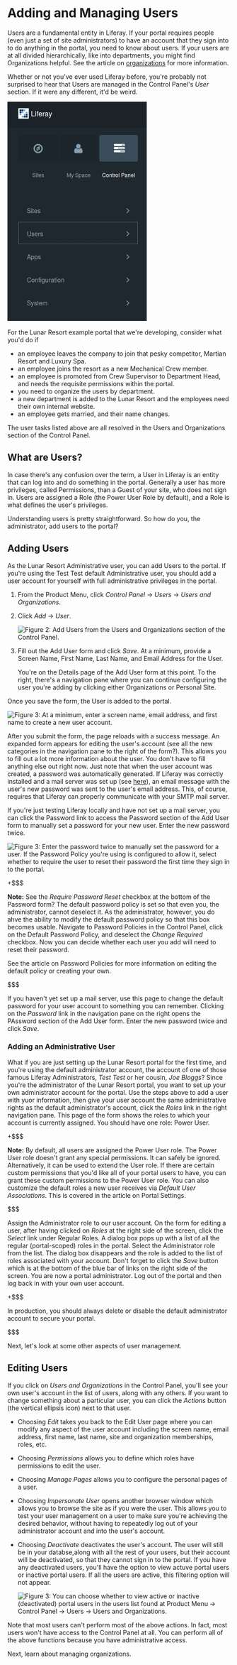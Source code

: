 
# Adding and Managing Users

Users are a fundamental entity in Liferay. If your portal
requires people (even just a set of site administrators) to have an account that
they sign into to do anything in the portal, you need to know about users. If
your users are at all divided hierarchically, like into departments, you might
find Organizations helpful. See the article on
[organizations](discover/portal/-/knowledge_base/6-2/the-users-section-of-the-control-panel)
for more information.

Whether or not you've ever used Liferay before, you're probably not surprised to
hear that Users are managed in the Control Panel's *User* section. If it were
any different, it'd be weird. 

![Figure 2: Manage your portal's Users from the Control Panel.](../../images/usrmgmt-control-panel.png)

For the Lunar Resort example portal that we're developing, consider what you'd
do if 

- an employee leaves the company to join that pesky competitor, Martian Resort
  and Luxury Spa.
- an employee joins the resort as a new Mechanical Crew member.
- an employee is promoted from Crew Supervisor to Department Head, and needs the requisite
permissions within the portal.
- you need to organize the users by department.
- a new department is added to the Lunar Resort and the employees need their own
internal website.
- an employee gets married, and their name changes.

The user tasks listed above are all resolved in the Users and Organizations
section of the Control Panel.

## What are Users?

In case there's any confusion over the term, a User in Liferay is an entity that
can log into and do something in the portal. Generally a user has more
privileges, called Permissions, than a Guest of your site, who does not sign in.
Users are assigned a Role (the Power User Role by default), and a Role is what
defines the user's privileges.

Understanding users is pretty straightforward. So how do you, the administrator,
add users to the portal?

## Adding Users

As the Lunar Resort Administrative user, you can add Users to the portal. If
you're using the Test Test default Administrative user, you should add a user
account for yourself with full administrative privileges in the portal. 

1.  From the Product Menu, click *Control Panel* &rarr; *Users* &rarr; *Users
and Organizations*. 

1.  Click *Add* &rarr; *User*.

    ![Figure 2: Add Users from the Users and Organizations section of the
    Control Panel.](../../images/usrmgmt-add-user.png)
    
    <!-- That screenshot is definitely going to be replaced. The add button here
    is not lexiconified -->

1.  Fill out the Add User form and click *Save*. At a minimum, provide a Screen
Name, First Name, Last Name, and Email Address for the User.

    You're on the Details page of the Add User form at this point. To the right,
there's a navigation pane where you can continue configuring the user you're
adding by clicking either Organizations or Personal Site.

Once you save the form, the User is added to the portal.

![Figure 3: At a minimum, enter a screen name, email address, and first name to
create a new user account.](../../images/your-request-completed-successfully.png)

After you submit the form, the page reloads with a success message. An expanded
form appears for editing the user's account (see all the new categories in the
navigation pane to the right of the form?). This allows you to fill out a lot
more information about the user. You don't have to fill anything else out right
now. Just note that when the user account was created, a password was
automatically generated. If Liferay was correctly installed and a mail server
was set up (see
[here](discover/portal/-/knowledge_base/6-2/server-administration#mail)), an
email message with the user's new password was sent to the user's email address.
This, of course, requires that Liferay can properly communicate with your SMTP
mail server.

If you're just testing Liferay locally and have not set up a mail server, you
can click the Password link to access the Password section of the Add User form
to manually set a password for your new user. Enter the new password twice.

![Figure 3: Enter the password twice to manually set the password for a user. If
the Password Policy you're using is configured to allow it, select whether to
require the user to reset their password the first time they sign in to the
portal.](../../images/usrmgmt-require-password-reset.png)

+$$$

**Note:** See the *Require Password Reset* checkbox at the bottom of the
Password form? The default password policy is set so that even you, the
administrator, cannot deselect it.  As the administrator, however, you do ahve
the ability to modify the default password policy so that this box becomes
usable. Navigate to Password Policies in the Control Panel, click on the Default
Password Policy, and deselect the *Change Required* checkbox. Now you can decide
whether each user you add will need to reset their password. 

See the article on Password Policies for more information on editing the default
policy or creating your own.

$$$

If you haven't yet set up a mail server, use this page to change the default
password for your user account to something you can remember.  Clicking on the
*Password* link in the navigation pane on the right opens the PAssword section
of the Add User form. Enter the new password twice and click *Save*. 

### Adding an Administrative User

What if you are just setting up the Lunar Resort portal for the first time, and
you're using the default administrator account, the account of one of those
famous Liferay Administrators, *Test Test* or her cousin, *Joe Bloggs*? Since
you're the administrator of the Lunar Resort portal, you want to set up your own
administrator account for the portal. Use the steps above to add a user with
yuor information, then give your user account the same administrative rights as
the default administrator's account, click the *Roles* link in the right
navigation pane. This page of the form shows the roles to which your account is
currently assigned. You should have one role: Power User. 

+$$$

**Note:** By default, all users are assigned the Power User role. The Power User
role doesn't grant any special permissions. It can safely be ignored.
Alternatively, it can be used to extend the User role. If there are certain
custom permissions that you'd like all of your portal users to have, you can
grant these custom permissions to the Power User role. You can also customize
the default roles a new user receives via *Default User Associations*. This is
covered in the article on Portal Settings.

$$$

Assign the Administrator role to our user account. On the form for
editing a user, after having clicked on *Roles* at the right side of the screen,
click the *Select* link under Regular Roles. A dialog box pops up with a list of
all the regular (portal-scoped) roles in the portal. Select the Administrator
role from the list. The dialog box disappears and the role is added to the list
of roles associated with your account. Don't forget to click the *Save* button
which is at the bottom of the blue bar of links on the right side of the screen.
You are now a portal administrator. Log out of the portal and then log back in
with your own user account. 

+$$$

In production, you should always delete or disable the default administrator
account to secure your portal.

$$$

Next, let's look at some other aspects of user management. 

## Editing Users

If you click on *Users and Organizations* in the Control Panel, you'll see your
own user's account in the list of users, along with any others. If you want to
change something about a particular user, you can click the *Actions* button
(the vertical ellipsis icon) next to that user.

<!-- Add screenshot here, this is definitely a lexicon element (the ellipsis actions
button) -->

- Choosing *Edit* takes you back to the Edit User page where you can modify any aspect
of the user account including the screen name, email address, first name, last
name, site and organization memberships, roles, etc.

- Choosing *Permissions* allows you to define which roles have permissions to edit the
user.

- Choosing *Manage Pages* allows you to configure the personal pages of a user.

    <!--Screenshot here and in between all these bullets, maybe? -->

- Choosing *Impersonate User* opens another browser window which allows you to browse
the site as if you were the user. This allows you to test your user management
on a user to make sure you're achieving the desired behavior, without having to
repeatedly log out of your administrator account and into the user's account.

- Choosing *Deactivate* deactivates the user's account. The user will still be in
your databse,along with all the rest of your users, but their account will be
deactivated, so that they cannot sign in to the portal. If you have any
deactivated users, you'll have the option to view actuve portal users or
inactive portal users. If all the users are active, this filtering option will
not appear.

    ![Figure 3: You can choose whether to view active or inactive (deactivated)
portal users in the users list found at *Product Menu* &rarr; *Control Panel*
&rarr; *Users* &rarr; *Users and Organizations*.](../../images/usrmgmt-active.png)

Note that most users can't perform most of the above actions. In fact, most
users won't have access to the Control Panel at all. You can perform all of the
above functions because you have administrative access.

Next, learn about managing organizations.
